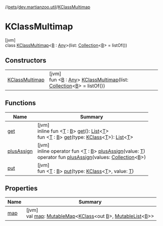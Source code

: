 //[pets](../../../index.md)/[dev.martianzoo.util](../index.md)/[KClassMultimap](index.md)

# KClassMultimap

[jvm]\
class [KClassMultimap](index.md)&lt;[B](index.md) : [Any](https://kotlinlang.org/api/latest/jvm/stdlib/kotlin/-any/index.html)&gt;(list: [Collection](https://kotlinlang.org/api/latest/jvm/stdlib/kotlin.collections/-collection/index.html)&lt;[B](index.md)&gt; = listOf())

## Constructors

| | |
|---|---|
| [KClassMultimap](-k-class-multimap.md) | [jvm]<br>fun &lt;[B](index.md) : [Any](https://kotlinlang.org/api/latest/jvm/stdlib/kotlin/-any/index.html)&gt; [KClassMultimap](-k-class-multimap.md)(list: [Collection](https://kotlinlang.org/api/latest/jvm/stdlib/kotlin.collections/-collection/index.html)&lt;[B](index.md)&gt; = listOf()) |

## Functions

| Name | Summary |
|---|---|
| [get](get.md) | [jvm]<br>inline fun &lt;[T](get.md) : [B](index.md)&gt; [get](get.md)(): [List](https://kotlinlang.org/api/latest/jvm/stdlib/kotlin.collections/-list/index.html)&lt;[T](get.md)&gt;<br>fun &lt;[T](get.md) : [B](index.md)&gt; [get](get.md)(type: [KClass](https://kotlinlang.org/api/latest/jvm/stdlib/kotlin.reflect/-k-class/index.html)&lt;[T](get.md)&gt;): [List](https://kotlinlang.org/api/latest/jvm/stdlib/kotlin.collections/-list/index.html)&lt;[T](get.md)&gt; |
| [plusAssign](plus-assign.md) | [jvm]<br>inline operator fun &lt;[T](plus-assign.md) : [B](index.md)&gt; [plusAssign](plus-assign.md)(value: [T](plus-assign.md))<br>operator fun [plusAssign](plus-assign.md)(values: [Collection](https://kotlinlang.org/api/latest/jvm/stdlib/kotlin.collections/-collection/index.html)&lt;[B](index.md)&gt;) |
| [put](put.md) | [jvm]<br>fun &lt;[T](put.md) : [B](index.md)&gt; [put](put.md)(type: [KClass](https://kotlinlang.org/api/latest/jvm/stdlib/kotlin.reflect/-k-class/index.html)&lt;[T](put.md)&gt;, value: [T](put.md)) |

## Properties

| Name | Summary |
|---|---|
| [map](map.md) | [jvm]<br>val [map](map.md): [MutableMap](https://kotlinlang.org/api/latest/jvm/stdlib/kotlin.collections/-mutable-map/index.html)&lt;[KClass](https://kotlinlang.org/api/latest/jvm/stdlib/kotlin.reflect/-k-class/index.html)&lt;out [B](index.md)&gt;, [MutableList](https://kotlinlang.org/api/latest/jvm/stdlib/kotlin.collections/-mutable-list/index.html)&lt;[B](index.md)&gt;&gt; |
